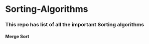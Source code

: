 # Sorting-Algorithms

### This repo has list of all the important Sorting algorithms
#### Merge Sort